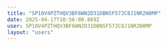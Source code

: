 ```yaml
---
title: "SP10V4PZTHQV3BF6WN2D31DBNSF57JC8J1NR2N0MP"
date: 2025-04-17T10:56:00.869Z
user: SP10V4PZTHQV3BF6WN2D31DBNSF57JC8J1NR2N0MP
layout: "users"
---
```

    